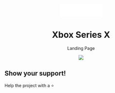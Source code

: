 

<p align="center">
  <img src="./image/logo-xbox.svg" width="140px" />
</p>

<h1 align="center">Xbox Series X</h1>
<p align="center">Landing Page</p>

<p align="center">
<img src="./screenshots/screenshot.png" />
</p>


## Show your support!

Help the project with a ⭐️

